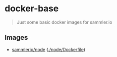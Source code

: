 # docker-base

> Just some basic docker images for sammler.io

## Images

- [sammlerio/node]() ([./node/Dockerfile](./node/Dockerfile))
